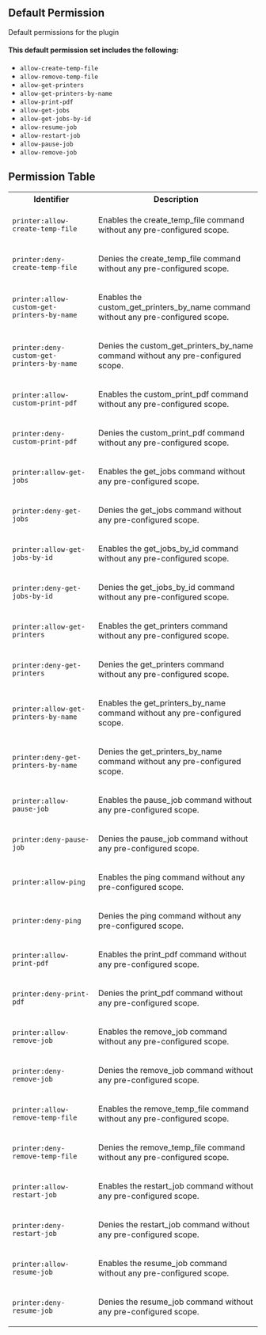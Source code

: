 ## Default Permission

Default permissions for the plugin

#### This default permission set includes the following:

- `allow-create-temp-file`
- `allow-remove-temp-file`
- `allow-get-printers`
- `allow-get-printers-by-name`
- `allow-print-pdf`
- `allow-get-jobs`
- `allow-get-jobs-by-id`
- `allow-resume-job`
- `allow-restart-job`
- `allow-pause-job`
- `allow-remove-job`

## Permission Table

<table>
<tr>
<th>Identifier</th>
<th>Description</th>
</tr>


<tr>
<td>

`printer:allow-create-temp-file`

</td>
<td>

Enables the create_temp_file command without any pre-configured scope.

</td>
</tr>

<tr>
<td>

`printer:deny-create-temp-file`

</td>
<td>

Denies the create_temp_file command without any pre-configured scope.

</td>
</tr>

<tr>
<td>

`printer:allow-custom-get-printers-by-name`

</td>
<td>

Enables the custom_get_printers_by_name command without any pre-configured scope.

</td>
</tr>

<tr>
<td>

`printer:deny-custom-get-printers-by-name`

</td>
<td>

Denies the custom_get_printers_by_name command without any pre-configured scope.

</td>
</tr>

<tr>
<td>

`printer:allow-custom-print-pdf`

</td>
<td>

Enables the custom_print_pdf command without any pre-configured scope.

</td>
</tr>

<tr>
<td>

`printer:deny-custom-print-pdf`

</td>
<td>

Denies the custom_print_pdf command without any pre-configured scope.

</td>
</tr>

<tr>
<td>

`printer:allow-get-jobs`

</td>
<td>

Enables the get_jobs command without any pre-configured scope.

</td>
</tr>

<tr>
<td>

`printer:deny-get-jobs`

</td>
<td>

Denies the get_jobs command without any pre-configured scope.

</td>
</tr>

<tr>
<td>

`printer:allow-get-jobs-by-id`

</td>
<td>

Enables the get_jobs_by_id command without any pre-configured scope.

</td>
</tr>

<tr>
<td>

`printer:deny-get-jobs-by-id`

</td>
<td>

Denies the get_jobs_by_id command without any pre-configured scope.

</td>
</tr>

<tr>
<td>

`printer:allow-get-printers`

</td>
<td>

Enables the get_printers command without any pre-configured scope.

</td>
</tr>

<tr>
<td>

`printer:deny-get-printers`

</td>
<td>

Denies the get_printers command without any pre-configured scope.

</td>
</tr>

<tr>
<td>

`printer:allow-get-printers-by-name`

</td>
<td>

Enables the get_printers_by_name command without any pre-configured scope.

</td>
</tr>

<tr>
<td>

`printer:deny-get-printers-by-name`

</td>
<td>

Denies the get_printers_by_name command without any pre-configured scope.

</td>
</tr>

<tr>
<td>

`printer:allow-pause-job`

</td>
<td>

Enables the pause_job command without any pre-configured scope.

</td>
</tr>

<tr>
<td>

`printer:deny-pause-job`

</td>
<td>

Denies the pause_job command without any pre-configured scope.

</td>
</tr>

<tr>
<td>

`printer:allow-ping`

</td>
<td>

Enables the ping command without any pre-configured scope.

</td>
</tr>

<tr>
<td>

`printer:deny-ping`

</td>
<td>

Denies the ping command without any pre-configured scope.

</td>
</tr>

<tr>
<td>

`printer:allow-print-pdf`

</td>
<td>

Enables the print_pdf command without any pre-configured scope.

</td>
</tr>

<tr>
<td>

`printer:deny-print-pdf`

</td>
<td>

Denies the print_pdf command without any pre-configured scope.

</td>
</tr>

<tr>
<td>

`printer:allow-remove-job`

</td>
<td>

Enables the remove_job command without any pre-configured scope.

</td>
</tr>

<tr>
<td>

`printer:deny-remove-job`

</td>
<td>

Denies the remove_job command without any pre-configured scope.

</td>
</tr>

<tr>
<td>

`printer:allow-remove-temp-file`

</td>
<td>

Enables the remove_temp_file command without any pre-configured scope.

</td>
</tr>

<tr>
<td>

`printer:deny-remove-temp-file`

</td>
<td>

Denies the remove_temp_file command without any pre-configured scope.

</td>
</tr>

<tr>
<td>

`printer:allow-restart-job`

</td>
<td>

Enables the restart_job command without any pre-configured scope.

</td>
</tr>

<tr>
<td>

`printer:deny-restart-job`

</td>
<td>

Denies the restart_job command without any pre-configured scope.

</td>
</tr>

<tr>
<td>

`printer:allow-resume-job`

</td>
<td>

Enables the resume_job command without any pre-configured scope.

</td>
</tr>

<tr>
<td>

`printer:deny-resume-job`

</td>
<td>

Denies the resume_job command without any pre-configured scope.

</td>
</tr>
</table>
